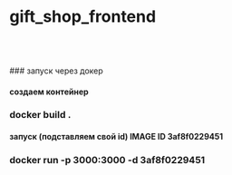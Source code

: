 # gift_shop_frontend

<br>
<br>
<br>
### запуск через докер

#### создаем контейнер

### docker build .

#### запуск (подставляем свой id) IMAGE ID 3af8f0229451

### docker run -p 3000:3000 -d 3af8f0229451
